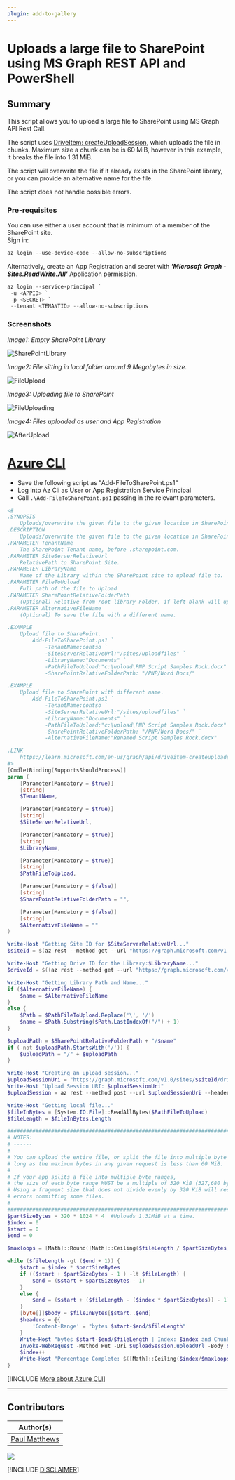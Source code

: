 ```yaml
---
plugin: add-to-gallery
---
```


# Uploads a large file to SharePoint using MS Graph REST API and PowerShell 

## Summary

This script allows you to upload a large file to SharePoint using MS Graph API Rest Call.

The script uses [DriveItem: createUploadSession](https://learn.microsoft.com/en-us/graph/api/driveitem-createuploadsession), which uploads the file in chunks. Maximum size a chunk can be is 60 MiB, however in this example, it breaks the file into 1.31 MiB.

The script will overwrite the file if it already exists in the SharePoint library, or you can provide an alternative name for the file.

The script does not handle possible errors.

### Pre-requisites
You can use either a user account that is minimum of a member of the SharePoint site.  
Sign in:
```powershell
az login --use-device-code --allow-no-subscriptions
```

Alternatively, create an App Registration and secret with **_'Microsoft Graph - Sites.ReadWrite.All'_** Application permission. 
```powershell
az login --service-principal `
 -u <APPID> `
 -p <SECRET> `
 --tenant <TENANTID> --allow-no-subscriptions
```
### Screenshots
_Image1: Empty SharePoint Library_

![SharePointLibrary](assets/SharePointLibrary.png)

_Image2: File sitting in local folder around 9 Megabytes in size._

![FileUpload](assets/FileToUpload.png)

_Image3: Uploading file to SharePoint_

![FileUploading](assets/Uploading.png)

_Image4: Files uploaded as user and App Registration_

![AfterUpload](assets/AfterUpload.png)

# [Azure CLI](#tab/azure-cli)
- Save the following script as "Add-FileToSharePoint.ps1"
- Log into Az Cli as User or App Registration Service Principal
- Call `.\Add-FileToSharePoint.ps1` passing in the relevant parameters.

```powershell
<#
.SYNOPSIS
    Uploads/overwrite the given file to the given location in SharePoint.
.DESCRIPTION
    Uploads/overwrite the given file to the given location in SharePoint.
.PARAMETER TenantName
    The SharePoint Tenant name, before .sharepoint.com.
.PARAMETER SiteServerRelativeUrl
    RelativePath to SharePoint Site.
.PARAMETER LibraryName
    Name of the Library within the SharePoint site to upload file to.
.PARAMETER FileToUpload
    Full path of the file to Upload
.PARAMETER SharePointRelativeFolderPath
    (Optional) Relative from root library Folder, if left blank will upload to root of library.
.PARAMETER AlternativeFileName
    (Optional) To save the file with a different name.

.EXAMPLE 
    Upload file to SharePoint.
        Add-FileToSharePoint.ps1 `
            -TenantName:contso `
            -SiteServerRelativeUrl:"/sites/uploadfiles" `
            -LibraryName:"Documents" `
            -PathFileToUpload:"c:\upload\PNP Script Samples Rock.docx" `
            -SharePointRelativeFolderPath: "/PNP/Word Docs/" 

.EXAMPLE 
    Upload file to SharePoint with different name.
        Add-FileToSharePoint.ps1 `
            -TenantName:contso `
            -SiteServerRelativeUrl:"/sites/uploadfiles" `
            -LibraryName:"Documents" `
            -PathFileToUpload:"c:\upload\PNP Script Samples Rock.docx" `
            -SharePointRelativeFolderPath: "/PNP/Word Docs/" `
            -AlternativeFileName:"Renamed Script Samples Rock.docx"

.LINK
    https://learn.microsoft.com/en-us/graph/api/driveitem-createuploadsession
#>
[CmdletBinding(SupportsShouldProcess)]
param (
    [Parameter(Mandatory = $true)]
    [string]
    $TenantName,

    [Parameter(Mandatory = $true)]
    [string]
    $SiteServerRelativeUrl,

    [Parameter(Mandatory = $true)]
    [string]
    $LibraryName,

    [Parameter(Mandatory = $true)]
    [string]
    $PathFileToUpload,

    [Parameter(Mandatory = $false)]
    [string]
    $SharePointRelativeFolderPath = "",

    [Parameter(Mandatory = $false)]
    [string]
    $AlternativeFileName = ""
)

Write-Host "Getting Site ID for $SiteServerRelativeUrl..."
$siteId = $(az rest --method get --url "https://graph.microsoft.com/v1.0/sites/$TenantName.sharepoint.com:$($SiteServerRelativeUrl)?`$select=id" | ConvertFrom-Json).id

Write-Host "Getting Drive ID for the Library:$LibraryName..."
$driveId = $((az rest --method get --url "https://graph.microsoft.com/v1.0/sites/$SiteId/drives?`$select=id,name" | ConvertFrom-Json).value | Where-Object { $_.name -eq $LibraryName }).id

Write-Host "Getting Library Path and Name..."
if ($AlternativeFileName) {
    $name = $AlternativeFileName
}
else {
    $Path = $PathFileToUpload.Replace('\', '/')
    $name = $Path.Substring($Path.LastIndexOf("/") + 1)
}

$uploadPath = $SharePointRelativeFolderPath + "/$name"
if (-not $uploadPath.StartsWith('/')) {
    $uploadPath = "/" + $uploadPath
}

Write-Host "Creating an upload session..."
$uploadSessionUri = "https://graph.microsoft.com/v1.0/sites/$siteId/drives/$driveId/root:$($uploadPath):/createUploadSession"
Write-Host "Upload Session URI: $uploadSessionUri"
$uploadSession = az rest --method post --url $uploadSessionUri --headers Content-Type=application/json | ConvertFrom-Json

Write-Host "Getting local file..."
$fileInBytes = [System.IO.File]::ReadAllBytes($PathFileToUpload)
$fileLength = $fileInBytes.Length

##################################################################################
# NOTES:              
# ------                                                           
#
# You can upload the entire file, or split the file into multiple byte ranges, as 
# long as the maximum bytes in any given request is less than 60 MiB.
#
# If your app splits a file into multiple byte ranges, 
# the size of each byte range MUST be a multiple of 320 KiB (327,680 bytes). 
# Using a fragment size that does not divide evenly by 320 KiB will result in 
# errors committing some files.
#
##################################################################################
$partSizeBytes = 320 * 1024 * 4  #Uploads 1.31MiB at a time.
$index = 0
$start = 0
$end = 0

$maxloops = [Math]::Round([Math]::Ceiling($fileLength / $partSizeBytes))

while ($fileLength -gt ($end + 1)) {
    $start = $index * $partSizeBytes
    if (($start + $partSizeBytes - 1 ) -lt $fileLength) {
        $end = ($start + $partSizeBytes - 1)
    }
    else {
        $end = ($start + ($fileLength - ($index * $partSizeBytes)) - 1)
    }
    [byte[]]$body = $fileInBytes[$start..$end]
    $headers = @{    
        'Content-Range' = "bytes $start-$end/$fileLength"
    }
    Write-Host "bytes $start-$end/$fileLength | Index: $index and ChunkSize: $partSizeBytes"
    Invoke-WebRequest -Method Put -Uri $uploadSession.uploadUrl -Body $body -Headers $headers -SkipHeaderValidation | Out-Null
    $index++
    Write-Host "Percentage Complete: $([Math]::Ceiling($index/$maxloops*100)) %"
}
```
[!INCLUDE [More about Azure CLI](../../docfx/includes/MORE-AZURECLI.md)]
***

## Contributors

| Author(s)                                       |
| ----------------------------------------------- |
| [Paul Matthews](https://github.com/pmatthews05) |



<img src="https://m365-visitor-stats.azurewebsites.net/script-samples/scripts/graph-upload-file-to-sharepoint?labelText=Visitors" class="img-visitor" aria-hidden="true" />


[!INCLUDE [DISCLAIMER](../../docfx/includes/DISCLAIMER.md)]
